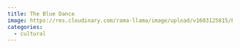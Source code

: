```yaml
---
title: The Blue Dance
image: https://res.cloudinary.com/rama-llama/image/upload/v1603125815/Blue_dance2_hhtkrm_svipoa.jpg
categories:
  - cultural
---
```

